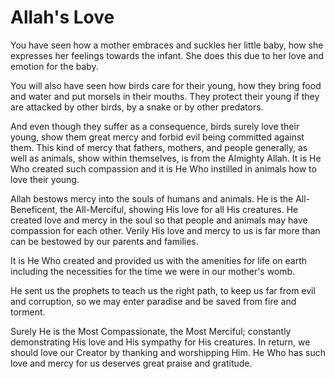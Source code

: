 Allah's Love
============

You have seen how a mother embraces and suckles her little baby, how she
expresses her feelings towards the infant. She does this due to her love
and emotion for the baby.

You will also have seen how birds care for their young, how they bring
food and water and put morsels in their mouths. They protect their young
if they are attacked by other birds, by a snake or by other predators.

And even though they suffer as a consequence, birds surely love their
young, show them great mercy and forbid evil being committed against
them. This kind of mercy that fathers, mothers, and people generally, as
well as animals, show within themselves, is from the Almighty Allah. It
is He Who created such compassion and it is He Who instilled in animals
how to love their young.

Allah bestows mercy into the souls of humans and animals. He is the
All-Beneficent, the All-Merciful, showing His love for all His
creatures. He created love and mercy in the soul so that people and
animals may have compassion for each other. Verily His love and mercy to
us is far more than can be bestowed by our parents and families.

It is He Who created and provided us with the amenities for life on
earth including the necessities for the time we were in our mother's
womb.

He sent us the prophets to teach us the right path, to keep us far from
evil and corruption, so we may enter paradise and be saved from fire and
torment.

Surely He is the Most Compassionate, the Most Merciful; constantly
demonstrating His love and His sympathy for His creatures. In return, we
should love our Creator by thanking and worshipping Him. He Who has such
love and mercy for us deserves great praise and gratitude.


